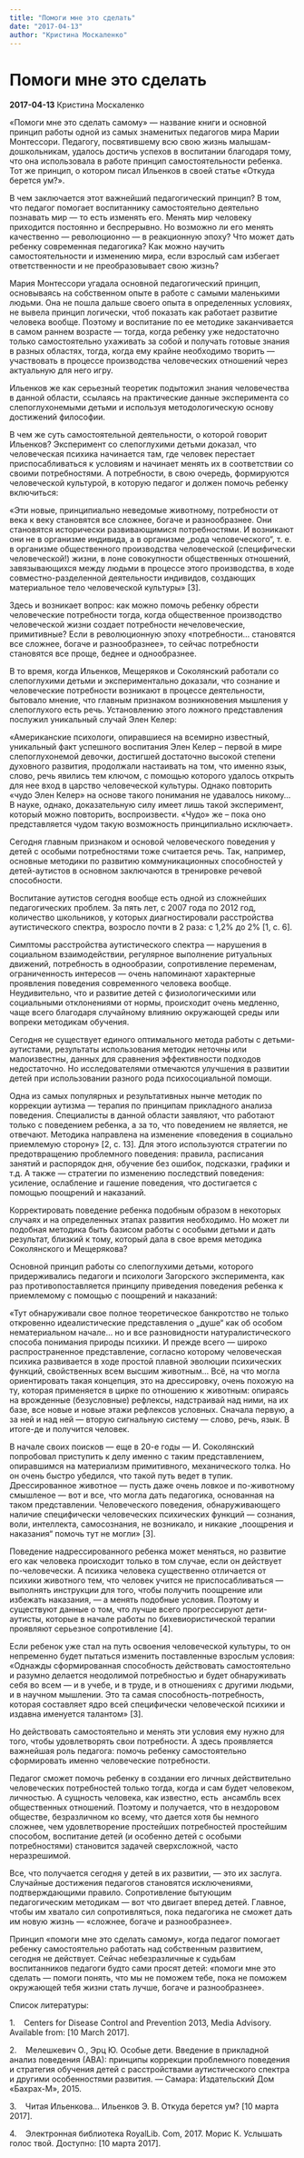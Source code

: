 ```yaml
---
title: "Помоги мне это сделать"
date: "2017-04-13"
author: "Кристина Москаленко"
---
```


# Помоги мне это сделать

**2017-04-13** Кристина Москаленко

«Помоги мне это сделать самому» — название книги и основной принцип работы одной из самых знаменитых педагогов мира Марии Монтессори. Педагогу, посвятившему всю свою жизнь малышам-дошкольникам, удалось достичь успехов в воспитании благодаря тому, что она использовала в работе принцип самостоятельности ребенка. Тот же принцип, о котором писал Ильенков в своей статье «Откуда берется ум?».

В чем заключается этот важнейший педагогический принцип? В том, что педагог помогает воспитаннику самостоятельно деятельно познавать мир — то есть изменять его. Менять мир человеку приходится постоянно и беспрерывно. Но возможно ли его менять качественно — революционно — в реакционную эпоху? Что может дать ребенку современная педагогика? Как можно научить самостоятельности и изменению мира, если взрослый сам избегает ответственности и не преобразовывает свою жизнь?

Мария Монтессори угадала основной педагогический принцип, основываясь на собственном опыте в работе с самыми маленькими людьми. Она не пошла дальше своего опыта в определенных условиях, не вывела принцип логически, чтоб показать как работает развитие человека вообще. Поэтому и воспитание по ее методике заканчивается в самом раннем возрасте — тогда, когда ребенку уже недостаточно только самостоятельно ухаживать за собой и получать готовые знания в разных областях, тогда, когда ему крайне необходимо творить — участвовать в процессе производства человеческих отношений через актуальную для него игру.

Ильенков же как серьезный теоретик подытожил знания человечества в данной области, ссылаясь на практические данные эксперимента со слепоглухонемыми детьми и используя методологическую основу достижений философии.

В чем же суть самостоятельной деятельности, о которой говорит Ильенков? Эксперимент со слепоглухими детьми доказал, что человеческая психика начинается там, где человек перестает приспосабливаться к условиям и начинает менять их в соответствии со своими потребностями. А потребности, в свою очередь, формируются человеческой культурой, в которую педагог и должен помочь ребенку включиться:

«Эти новые, принципиально неведомые животному, потребности от века к веку становятся все сложнее, богаче и разнообразнее. Они становятся исторически развивающимися потребностями. И возникают они не в организме индивида, а в организме „рода человеческого“, т. е. в организме общественного производства человеческой (специфически человеческой!) жизни, в лоне совокупности общественных отношений, завязывающихся между людьми в процессе этого производства, в ходе совместно-разделенной деятельности индивидов, создающих материальное тело человеческой культуры» [3].

Здесь и возникает вопрос: как можно помочь ребенку обрести человеческие потребности тогда, когда общественное производство человеческой жизни создает потребности нечеловеческие, примитивные? Если в революционную эпоху «потребности… становятся все сложнее, богаче и разнообразнее», то сейчас потребности становятся все проще, беднее и однообразнее.

В то время, когда Ильенков, Мещеряков и Соколянский работали со слепоглухими детьми и экспериментально доказали, что сознание и человеческие потребности возникают в процессе деятельности, бытовало мнение, что главным признаком возникновения мышления у слепоглухого есть речь. Установлению этого ложного представления послужил уникальный случай Элен Келер:

«Американские психологи, опиравшиеся на всемирно известный, уникальный факт успешного воспитания Элен Келер – первой в мире слепоглухонемой девочки, достигшей достаточно высокой степени духовного развития, продолжали настаивать на том, что именно язык, слово, речь явились тем ключом, с помощью которого удалось открыть для нее вход в царство человеческой культуры. Однако повторить «чудо Элен Келер» на основе такого понимания не удавалось никому… В науке, однако, доказательную силу имеет лишь такой эксперимент, который можно повторить, воспроизвести. «Чудо» же – пока оно представляется чудом такую возможность принципиально исключает».

Сегодня главным признаком и основой человеческого поведения у детей с особыми потребностями тоже считается речь. Так, например, основные методики по развитию коммуникационных способностей у детей-аутистов в основном заключаются в тренировке речевой способности.

Воспитание аутистов сегодня вообще есть одной из сложнейших педагогических проблем. За пять лет, с 2007 года по 2012 год, количество школьников, у которых диагностировали расстройства аутистического спектра, возросло почти в 2 раза: с 1,2% до 2% [1, с. 6].

Симптомы расстройства аутистического спектра — нарушения в социальном взаимодействии, регулярное выполнение ритуальных движений, потребность в однообразии, сопротивление переменам, ограниченность интересов — очень напоминают характерные проявления поведения современного человека вообще. Неудивительно, что и развитие детей с физиологическими или социальными отклонениями от нормы, происходит очень медленно, чаще всего благодаря случайному влиянию окружающей среды или вопреки методикам обучения.

Сегодня не существует единого оптимального метода работы с детьми-аутистами, результаты использования методик неточны или малоизвестны, данных для сравнения эффективности подходов недостаточно. Но исследователями отмечаются улучшения в развитии детей при использовании разного рода психосоциальной помощи.

Одна из самых популярных и результативных нынче методик по коррекции аутизма — терапия по принципам прикладного анализа поведения. Специалисты в данной области заявляют, что работают только с поведением ребенка, а за то, что поведением не является, не отвечают. Методика направлена на изменение «поведения в социально приемлемую сторону» [2, с. 13]. Для этого используются стратегии по предотвращению проблемного поведения: правила, расписания занятий и распорядок дня, обучение без ошибок, подсказки, графики и т.д. А также — стратегии по изменению последствий поведения: усиление, ослабление и гашение поведения, что достигается с помощью поощрений и наказаний.

Корректировать поведение ребенка подобным образом в некоторых случаях и на определенных этапах развития необходимо. Но может ли подобная методика быть базисом работы с особыми детьми и дать результат, близкий к тому, который дала в свое время методика Соколянского и Мещерякова?

Основной принцип работы со слепоглухими детьми, которого придерживались педагоги и психологи Загорского эксперимента, как раз противопоставляется принципу приведения поведения ребенка к приемлемому с помощью с поощрений и наказаний:

«Тут обнаруживали свое полное теоретическое банкротство не только откровенно идеалистические представления о „душе“ как об особом нематериальном начале… но и все разновидности натуралистического способа понимания природы психики. И прежде всего — широко распространенное представление, согласно которому человеческая психика развивается в ходе простой плавной эволюции психических функций, свойственных всем высшим животным… Всё, на что могла ориентировать такая концепция, это на дрессировку, очень похожую на ту, которая применяется в цирке по отношению к животным: опираясь на врожденные (безусловные) рефлексы, надстраивай над ними, на их базе, все новые и новые этажи рефлексов условных. Сначала первую, а за ней и над ней — вторую сигнальную систему — слово, речь, язык. В итоге-де и получится человек.

В начале своих поисков — еще в 20-е годы — И. Соколянский попробовал приступить к делу именно с таким представлением, опиравшимся на материализм примитивного, механического толка. Но он очень быстро убедился, что такой путь ведет в тупик. Дрессированное животное — пусть даже очень ловкое и по-животному смышленое — вот и все, что могла дать педагогика, основанная на таком представлении. Человеческого поведения, обнаруживающего наличие специфически человеческих психических функций — сознания, воли, интеллекта, самосознания, не возникало, и никакие „поощрения и наказания“ помочь тут не могли» [3].

Поведение надрессированного ребенка может меняться, но развитие его как человека происходит только в том случае, если он действует по-человечески. А психика человека существенно отличается от психики животного тем, что человек учится не приспосабливаться — выполнять инструкции для того, чтобы получить поощрение или избежать наказания, — а менять подобные условия. Поэтому и существуют данные о том, что лучше всего прогрессируют дети-аутисты, которые в начале работы по бихевиористической терапии проявляют серьезное сопротивление [4].

Если ребенок уже стал на путь освоения человеческой культуры, то он непременно будет пытаться изменить поставленные взрослым условия: «Однажды сформированная способность действовать самостоятельно и разумно делается неодолимой потребностью и будет обнаруживать себя во всем — и в учебе, и в труде, и в отношениях с другими людьми, и в научном мышлении. Это та самая способность-потребность, которая составляет ядро всей специфически человеческой психики и издавна именуется талантом» [3].

Но действовать самостоятельно и менять эти условия ему нужно для того, чтобы удовлетворять свои потребности. А здесь проявляется важнейшая роль педагога: помочь ребенку самостоятельно сформировать именно человеческие потребности.

Педагог сможет помочь ребенку в создании его личных действительно человеческих потребностей только тогда, когда и сам будет человеком, личностью. А сущность человека, как известно, есть  ансамбль всех общественных отношений. Поэтому и получается, что в нездоровом обществе, безразличном ко всему, что дается хотя бы немного сложнее, чем удовлетворение простейших потребностей простейшим способом, воспитание детей (и особенно детей с особыми потребностями) становится задачей сверхсложной, часто неразрешимой.

Все, что получается сегодня у детей в их развитии, — это их заслуга. Случайные достижения педагогов становятся исключениями, подтверждающими правило. Сопротивление бытующим педагогическим методикам — вот что двигает вперед детей. Главное, чтобы им хватало сил сопротивляться, пока педагогика не сможет дать им новую жизнь — «сложнее, богаче и разнообразнее».

Принцип «помоги мне это сделать самому», когда педагог помогает ребенку самостоятельно работать над собственным развитием, сегодня не действует. Сейчас небезразличные к судьбам воспитанников педагоги будто сами просят детей: «помоги мне это сделать — помоги понять, что мы не поможем тебе, пока не поможем окружающей тебя жизни стать лучше, богаче и разнообразнее». 



Список литературы:

1.    Centers for Disease Control and Prevention 2013, Media Advisory. Available from:  [10 March 2017].

2.    Мелешкевич О., Эрц Ю. Особые дети. Введение в прикладной анализ поведения (АВА): принципы коррекции проблемного поведения и стратегия обучения детей с расстройствами аутистического спектра и другими особенностями развития. — Самара: Издательский Дом «Бахрах-М», 2015. 

3.    Читая Ильенкова… Ильенков Э. В. Откуда берется ум?  [10 марта 2017].

4.    Электронная библиотека RoyalLib. Com, 2017. Морис К. Услышать голос твой. Доступно:  [10 марта 2017].